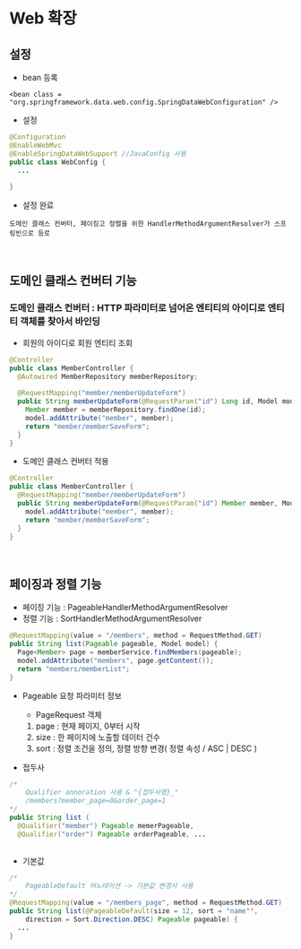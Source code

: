 # Web 확장

## 설정
* bean 등록 
```      
<bean class = "org.springframework.data.web.config.SpringDataWebConfiguration" />
```

* 설정
```JAVA
@Configuration
@EnableWebMvc
@EnableSpringDataWebSupport //JavaConfig 사용
public class WebConfig {
  ...
    
}
```

* 설정 완료
```
도메인 클래스 컨버터, 페이징고 정렬을 위한 HandlerMethodArgumentResolver가 스프링빈으로 등로
```

<br/>

## 도메인 클래스 컨버터 기능

### 도메인 클래스 컨버터 : HTTP 파라미터로 넘어온 엔티티의 아이디로 엔티티 객체를 찾아서 바인딩

* 회원의 아이디로 회원 엔티티 조회
```JAVA
@Controller
public class MemberController {
  @Autowired MemberRepository memberRepository;
  
  @RequestMapping("member/memberUpdateForm")
  public String memberUpdateForm(@RequestParam("id") Long id, Model model) {
    Member member = memberRepository.findOne(id);
    model.addAttribute("member", member);
    return "member/memberSaveForm";
  }
}
```

* 도메인 클래스 컨버터 적용
```JAVA
@Controller
public class MemberController {
  @RequestMapping("member/memberUpdateForm")
  public String memberUpdateForm(@RequestParam("id") Member member, Model model) {
    model.addAttribute("member", member);
    return "member/memberSaveForm";
  }
}
```

<br/>

## 페이징과 정렬 기능
* 페이징 기능 : PageableHandlerMethodArgumentResolver
* 정렬 기능 : SortHandlerMethodArgumentResolver

```JAVA
@RequestMapping(value = "/members", method = RequestMethod.GET)
public String list(Pageable pageable, Model model) {
  Page<Member> page = memberService.findMembers(pageable);
  model.addAttribute("members", page.getContent());
  return "members/memberList";
}
```

* Pageable 요청 파라미터 정보

    - PageRequest 객체
    1. page : 현재 페이지, 0부터 시작
    2. size : 한 페이지에 노출할 데이터 건수
    3. sort : 정렬 조건을 정의, 정렬 방향 변경( 정렬 속성 / ASC | DESC )

* 접두사
```JAVA
/* 
    Qualifier annoration 사용 & "{접두사명}_"
    /members?member_page=0&order_page=1
*/
public String list (
  @Qualifier("member") Pageable memerPageable,
  @Qualifier("order") Pageable orderPageable, ...
  
```

* 기본값
```JAVA
/*
    PageableDefault 어노테이션 -> 기본값 변경시 사용
*/
@RequestMapping(value = "/members_page", method = RequestMethod.GET)
public String list(@PageableDefault(size = 12, sort = "name"',
    direction = Sort.Direction.DESC) Pageable pageable) {
  ...
}
```
